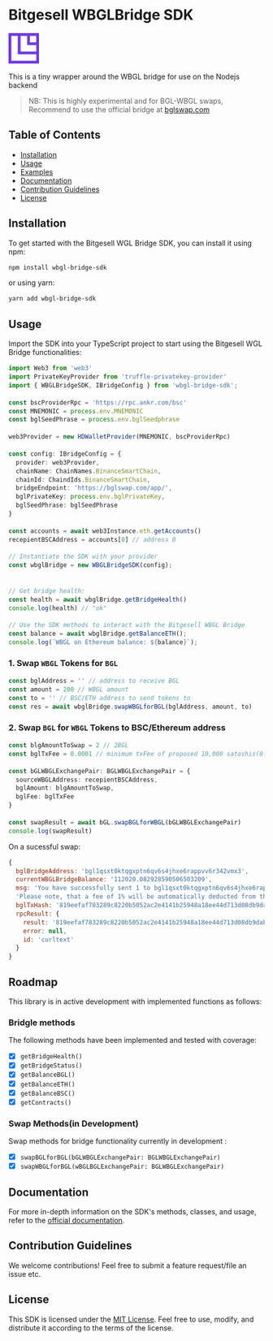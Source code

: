 # Bitgesell WBGLBridge SDK
<img src="Icon.png" style="height: 60px;"/>

This is a tiny wrapper around the WBGL bridge for use on the Nodejs backend

> NB: This is highly experimental and for BGL-WBGL swaps, Recommend to use the official bridge at [bglswap.com](https://bglswap.com/)


## Table of Contents

- [Installation](#installation)
- [Usage](#usage)
- [Examples](#examples)
- [Documentation](#documentation)
- [Contribution Guidelines](#contribution-guidelines)
- [License](#license)

## Installation

To get started with the Bitgesell WGL Bridge SDK, you can install it using npm:

```bash
npm install wbgl-bridge-sdk
```

or using yarn:

```bash
yarn add wbgl-bridge-sdk
```

## Usage

Import the SDK into your TypeScript project to start using the Bitgesell WGL Bridge functionalities:

```typescript
import Web3 from 'web3'
import PrivateKeyProvider from 'truffle-privatekey-provider'
import { WBGLBridgeSDK, IBridgeConfig } from 'wbgl-bridge-sdk';

const bscProviderRpc = 'https://rpc.ankr.com/bsc'
const MNEMONIC = process.env.MNEMONIC
const bglSeedPhrase = process.env.bglSeedphrase

web3Provider = new HDWalletProvider(MNEMONIC, bscProviderRpc)

const config: IBridgeConfig = {
  provider: web3Provider,
  chainName: ChainNames.BinanceSmartChain,
  chainId: ChaindIds.BinanceSmartChain,
  bridgeEndpoint: 'https://bglswap.com/app/',
  bglPrivateKey: process.env.bglPrivateKey,
  bglSeedPhrase: bglSeedPhrase
}

const accounts = await web3Instance.eth.getAccounts()
recepientBSCAddress = accounts[0] // address 0

// Instantiate the SDK with your provider
const wbglBridge = new WBGLBridgeSDK(config);


// Get bridge health:
const health = await wbglBridge.getBridgeHealth()
console.log(health) // "ok"

// Use the SDK methods to interact with the Bitgesell WBGL Bridge
const balance = await wbglBridge.getBalanceETH();
console.log(`WBGL on Ethereum balance: ${balance}`);
```

### 1.  Swap `WBGL` Tokens for `BGL`
```javascript
const bglAddress = '' // address to receive BGL
const amount = 200 // WBGL amount
const to = '' // BSC/ETH address to send tokens to
const res = await wbglBridge.swapWBGLforBGL(bglAddress, amount, to)
```

### 2. Swap `BGL` for `WBGL` Tokens to BSC/Ethereum address

```typescript
const blgAmountToSwap = 2 // 2BGL
const bglTxFee = 0.0001 // minimum txFee of proposed 10,000 satoshis(0.0001BGL)

const bGLWBGLExchangePair: BGLWBGLExchangePair = {
  sourceWBGLAddress: recepientBSCAddress,
  bglAmount: blgAmountToSwap,
  bglFee: bglTxFee
}

const swapResult = await bGL.swapBGLforWBGL(bGLWBGLExchangePair)
console.log(swapResult)

```
On a sucessful swap: 

```javascript
{
  bglBridgeAddress: 'bgl1qsxt0ktqgxptn6qv6s4jhxe6rappvv6r342vmx3',
  currentWBGLBridgeBalance: '112020.082928590506503209',
  msg: 'You have successfully sent 1 to bgl1qsxt0ktqgxptn6qv6s4jhxe6rappvv6r342vmx3 to receive WBGL,  1 fee is charged. The currently available WBGL balance is 112020.082928590506503209. If you send more BGL than is available to complete the exchange, your BGL will be returned to your address.\n' +
  'Please note, that a fee of 1% will be automatically deducted from the transfer amount. This exchange pair is active for 7 days.',
  bglTxHash: '819eefaf783289c8220b5052ac2e4141b25948a18ee44d713d08db9dab634e0f',
  rpcResult: {
    result: '819eefaf783289c8220b5052ac2e4141b25948a18ee44d713d08db9dab634e0f',
    error: null,
    id: 'curltext'
  }
}
```

## Roadmap

This library is in active development with implemented functions as follows:

### Bridgle methods

The following methods have been implemented and tested with coverage:

- [x] `getBridgeHealth()`
- [x] `getBridgeStatus()`
- [x] `getBalanceBGL()`
- [x] `getBalanceETH()`
- [x] `getBalanceBSC()`
- [x] `getContracts()`

### Swap Methods(in Development)

Swap methods for bridge functionality currently in development []():

- [x] `swapBGLforBGL(bGLWBGLExchangePair: BGLWBGLExchangePair)`
- [x] `swapWBGLforBGL(wBGLBGLExchangePair: BGLWBGLExchangePair)`

## Documentation

For more in-depth information on the SDK's methods, classes, and usage, refer to the [official documentation](https://naftalimurgor.github.io/wbgl-brigde-sdk/).

## Contribution Guidelines

We welcome contributions! Feel free to submit a feature request/file an issue etc.

## License

This SDK is licensed under the [MIT License](LICENSE). Feel free to use, modify, and distribute it according to the terms of the license.

